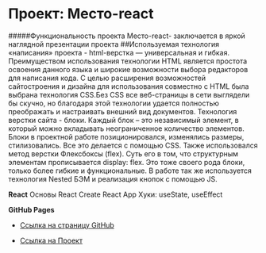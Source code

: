 # Проект: Место-react

#####Функциональность проекта Место-react- заключается в яркой наглядной презентации проекта
##Используемая технология «написания» проекта - html-верстка — универсальная и гибкая. Преимуществом использования технологии HTML является простота освоения данного языка и широкие возможности выбора редакторов для написания кода. С целью расширения возможностей сайтостроения и дизайна для использования совместно с HTML была выбрана технология CSS.Без CSS все веб-страницы в сети выглядели бы скучно, но благодаря этой технологии удается полностью преображать и настраивать внешний вид документов. Технология верстки сайта - блоки. Каждый блок – это независимый элемент, в который можно вкладывать неограниченное количество элементов. Блоки в проектной работе позиционировался, изменялись размеры, стилизовались. Все это делается с помощью CSS. Также использовался метод верстки Флексбоксы (flex). Суть его в том, что структурным элементам прописывается display: flex. Это тоже своего рода блоки, только более гибкие и функциональные. В работе так же используется технология Nested БЭМ и реализация кнопок с помощью JS.


**React**
Основы React
Create React App
Хуки: useState, useEffect

**GitHub Pages**

* [Ссылка на страницу GitHub](https://github.com/AnnaRadi/)

* [Ссылка на Проект](https://annaradi.github.io/mesto-react/)
